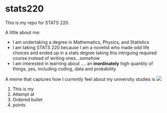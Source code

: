 # stats220
This is my repo for STATS 220. 

A little about me:

- I am undertaking a degree in Mathematics, Physics, and Statistics
- I am taking STATS 220 because I am a novelist who made odd life choices and ended up in a stats degree taking this intriguing required course instead of writing ones...*somehow*
- I am interested in learning about .... an **inordinately** high quantity of things, yes, including coding, data and probability

A meme that captures how I currently feel about my university studies is 
![](https://c.tenor.com/hPaBOJKnU5IAAAAC/tenor.gif)

1. This is my
2. Attempt at
3. Ordered bullet
4. points

